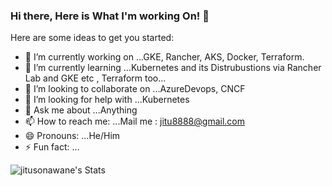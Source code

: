 ### Hi there, Here is What I'm working On! 👋


Here are some ideas to get you started:

- 🔭 I’m currently working on ...GKE, Rancher, AKS, Docker, Terraform.  
- 🌱 I’m currently learning ...Kubernetes and its Distrubustions via Rancher Lab and GKE etc , Terraform too...
- 👯 I’m looking to collaborate on ...AzureDevops, CNCF
- 🤔 I’m looking for help with ...Kubernetes
- 💬 Ask me about ...Anything
- 📫 How to reach me: ...Mail me : jitu8888@gmail.com
- 😄 Pronouns: ...He/Him
- ⚡ Fun fact: ...

![jitusonawane's Stats](https://github-readme-stats.vercel.app/api?username=jitusonawane&theme=vue-dark&show_icons=true&hide_border=true&count_private=true)
